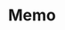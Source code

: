 ---
# This topic lives at
# https://digital.gov/topics/memo

# Topic Title
title: "Memo"

# description — keep it short and clear
summary: ""

# Weight
weight: 1

# For more information on managing topics,
# see https://github.com/GSA/digitalgov.gov/wiki/topics
---